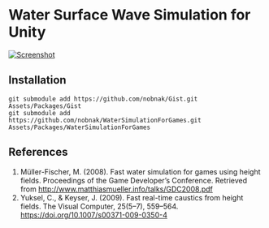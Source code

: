 # Water Surface Wave Simulation for Unity

[![Screenshot](http://img.youtube.com/vi/4DsWHbsYC94/0.jpg)](https://youtu.be/4DsWHbsYC94)

## Installation
```
git submodule add https://github.com/nobnak/Gist.git Assets/Packages/Gist
git submodule add https://github.com/nobnak/WaterSimulationForGames.git Assets/Packages/WaterSimulationForGames
```

## References
1. Müller-Fischer, M. (2008). Fast water simulation for games using height fields. Proceedings of the Game Developer’s Conference. Retrieved from http://www.matthiasmueller.info/talks/GDC2008.pdf
2. Yuksel, C., & Keyser, J. (2009). Fast real-time caustics from height fields. The Visual Computer, 25(5–7), 559–564. https://doi.org/10.1007/s00371-009-0350-4
